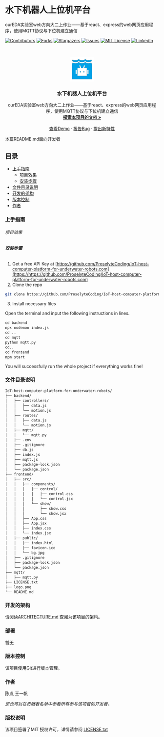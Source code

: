 

# 水下机器人上位机平台

ourEDA实验室web方向大二上作业——基于react、express的web网页应用程序，使用MQTT协议与下位机建立通信

<!-- PROJECT SHIELDS -->

[![Contributors][contributors-shield]][contributors-url]
[![Forks][forks-shield]][forks-url]
[![Stargazers][stars-shield]][stars-url]
[![Issues][issues-shield]][issues-url]
[![MIT License][license-shield]][license-url]
[![LinkedIn][linkedin-shield]][linkedin-url]

<!-- PROJECT LOGO -->
<br />

<p align="center">
  <a href="https://github.com/ProselyteCoding/IoT-host-computer-platform-for-underwater-robots/">
    <img src="logo.png" alt="Logo" width="80" height="80">
  </a>

  <h3 align="center">水下机器人上位机平台</h3>
  <p align="center">
    ourEDA实验室web方向大二上作业——基于react、express的web网页应用程序，使用MQTT协议与下位机建立通信
    <br />
    <a href="https://github.com/ProselyteCoding/IoT-host-computer-platform-for-underwater-robots"><strong>探索本项目的文档 »</strong></a>
    <br />
    <br />
    <a href="https://github.com/ProselyteCoding/IoT-host-computer-platform-for-underwater-robots">查看Demo</a>
    ·
    <a href="https://github.com/ProselyteCoding/IoT-host-computer-platform-for-underwater-robots/issues">报告Bug</a>
    ·
    <a href="https://github.com/ProselyteCoding/IoT-host-computer-platform-for-underwater-robots/issues">提出新特性</a>
  </p>

</p>


 本篇README.md面向开发者
 
## 目录

- [上手指南](#上手指南)
  - [项目效果](#项目效果)
  - [安装步骤](#安装步骤)
- [文件目录说明](#文件目录说明)
- [开发的架构](#开发的架构)
- [版本控制](#版本控制)
- [作者](#作者)

### 上手指南

###### 项目效果

    

###### **安装步骤**

1. Get a free API Key at [https://github.com/ProselyteCoding/IoT-host-computer-platform-for-underwater-robots.com](https://https://github.com/ProselyteCoding/IoT-host-computer-platform-for-underwater-robots.com)
2. Clone the repo

```sh
git clone https://github.com/ProselyteCoding/IoT-host-computer-platform-for-underwater-robots.git
```
3. Install necessary files

  Open the terminal and input the following instructions in lines.

  ```
  cd backend
  npx nodemon index.js
  cd ..
  cd mqtt
  python mqtt.py
  cd..
  cd frontend
  npm start
  ```
  You will successfully run the whole project if evrerything works fine! 
   

### 文件目录说明

```
IoT-host-computer-platform-for-underwater-robots/
├── backend/
│   ├── controllers/
│   │   ├── data.js
│   │   └── motion.js
│   ├── routes/
│   │   ├── data.js
│   │   └── motion.js
│   ├── mqtt/
│   │   └── mqtt.py
│   ├── .env
│   ├── .gitignore
│   ├── db.js
│   ├── index.js
│   ├── mqtt.js
│   ├── package-lock.json
│   └── package.json
├── frontend/
│   ├── src/
│   │   ├── components/
│   │   │   ├── control/
│   │   │   │   ├── control.css
│   │   │   │   └── control.jsx
│   │   │   └── show/
│   │   │       ├── show.css
│   │   │       └── show.jsx
│   │   ├── App.css
│   │   ├── App.jsx
│   │   ├── index.css
│   │   └── index.jsx
│   ├── public/
│   │   ├── index.html
│   │   ├── favicon.ico
│   │   └── bg.jpg
│   ├── .gitignore
│   ├── package-lock.json
│   └── package.json
├── mqtt/
│   ├── mqtt.py
├── LICENSE.txt
├── logo.png
└── README.md

```

### 开发的架构 

请阅读[ARCHITECTURE.md](https://github.com/shaojintian/Best_README_template/blob/master/ARCHITECTURE.md) 查阅为该项目的架构。

### 部署

暂无

### 版本控制

该项目使用Git进行版本管理。

### 作者

陈胤 王一帆

 *您也可以在贡献者名单中参看所有参与该项目的开发者。*

### 版权说明

该项目签署了MIT 授权许可，详情请参阅 [LICENSE.txt](https://github.com/ProselyteCoding/IoT-host-computer-platform-for-underwater-robots/blob/master/LICENSE.txt)


<!-- links -->
[your-project-path]:ProselyteCoding/IoT-host-computer-platform-for-underwater-robots
[contributors-shield]: https://img.shields.io/github/contributors/ProselyteCoding/IoT-host-computer-platform-for-underwater-robots.svg?style=flat-square
[contributors-url]: https://github.com/ProselyteCoding/IoT-host-computer-platform-for-underwater-robots/graphs/contributors
[forks-shield]: https://img.shields.io/github/forks/ProselyteCoding/IoT-host-computer-platform-for-underwater-robots.svg?style=flat-square
[forks-url]: https://github.com/ProselyteCoding/IoT-host-computer-platform-for-underwater-robots/network/members
[stars-shield]: https://img.shields.io/github/stars/ProselyteCoding/IoT-host-computer-platform-for-underwater-robots.svg?style=flat-square
[stars-url]: https://github.com/ProselyteCoding/IoT-host-computer-platform-for-underwater-robots/stargazers
[issues-shield]: https://img.shields.io/github/issues/ProselyteCoding/IoT-host-computer-platform-for-underwater-robots.svg?style=flat-square
[issues-url]: https://img.shields.io/github/issues/ProselyteCoding/IoT-host-computer-platform-for-underwater-robots.svg
[license-shield]: https://img.shields.io/github/license/shaojintian/Best_README_template.svg?style=flat-square
[license-url]: https://github.com/shaojintian/Best_README_template/blob/master/LICENSE.txt
[linkedin-shield]: https://img.shields.io/badge/-LinkedIn-black.svg?style=flat-square&logo=linkedin&colorB=555
[linkedin-url]: https://linkedin.com/in/shaojintian
